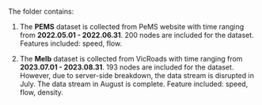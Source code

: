 The folder contains:

1. The **PEMS** dataset is collected from PeMS website with time ranging from **2022.05.01 - 2022.06.31**. 200 nodes are included for the dataset. Features included: speed, flow. 

2. The **Melb** dataset is collected from VicRoads with time ranging from **2023.07.01 - 2023.08.31**. 193 nodes are included for the dataset. However, due to server-side breakdown, the data stream is disrupted in July. The data stream in August is complete. Feature included: speed, flow, density. 
